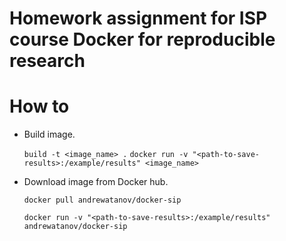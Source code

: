 # Homework assignment for ISP course Docker for reproducible research

# How to
* Build image.
  
  `build -t <image_name> .`
  `docker run -v "<path-to-save-results>:/example/results" <image_name>`
 
 * Download image from Docker hub.
    
   `docker pull andrewatanov/docker-sip`
  
   `docker run -v "<path-to-save-results>:/example/results" andrewatanov/docker-sip`
